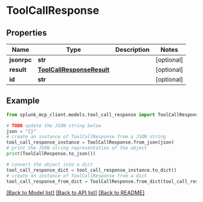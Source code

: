 # ToolCallResponse


## Properties

Name | Type | Description | Notes
------------ | ------------- | ------------- | -------------
**jsonrpc** | **str** |  | [optional] 
**result** | [**ToolCallResponseResult**](ToolCallResponseResult.md) |  | [optional] 
**id** | **str** |  | [optional] 

## Example

```python
from splunk_mcp_client.models.tool_call_response import ToolCallResponse

# TODO update the JSON string below
json = "{}"
# create an instance of ToolCallResponse from a JSON string
tool_call_response_instance = ToolCallResponse.from_json(json)
# print the JSON string representation of the object
print(ToolCallResponse.to_json())

# convert the object into a dict
tool_call_response_dict = tool_call_response_instance.to_dict()
# create an instance of ToolCallResponse from a dict
tool_call_response_from_dict = ToolCallResponse.from_dict(tool_call_response_dict)
```
[[Back to Model list]](../README.md#documentation-for-models) [[Back to API list]](../README.md#documentation-for-api-endpoints) [[Back to README]](../README.md)


